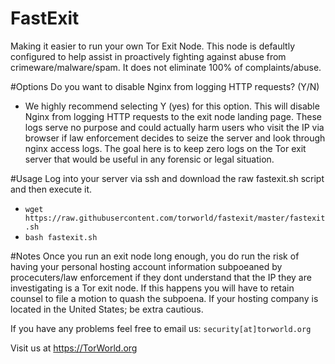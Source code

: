 # FastExit
Making it easier to run your own Tor Exit Node. This node is defaultly configured to help assist in proactively fighting against abuse from crimeware/malware/spam. It does not eliminate 100% of complaints/abuse.

#Options
Do you want to disable Nginx from logging HTTP requests? (Y/N)
- We highly recommend selecting Y (yes) for this option. This will disable Nginx from logging HTTP requests to the exit node landing page. These logs serve no purpose and could actually harm users who visit the IP via browser if law enforcement decides to seize the server and look through nginx access logs. The goal here is to keep zero logs on the Tor exit server that would be useful in any forensic or legal situation.

#Usage
Log into your server via ssh and download the raw fastexit.sh script and then execute it.<br>
- `wget https://raw.githubusercontent.com/torworld/fastexit/master/fastexit.sh`<br>
- `bash fastexit.sh`

#Notes
Once you run an exit node long enough, you do run the risk of having your personal hosting account information subpoeaned by procecuters/law enforcement if they dont understand that the IP they are investigating is a Tor exit node. If this happens you will have to retain counsel to file a motion to quash the subpoena. If your hosting company is located in the United States; be extra cautious. 

If you have any problems feel free to email us: `security[at]torworld.org`

Visit us at https://TorWorld.org
